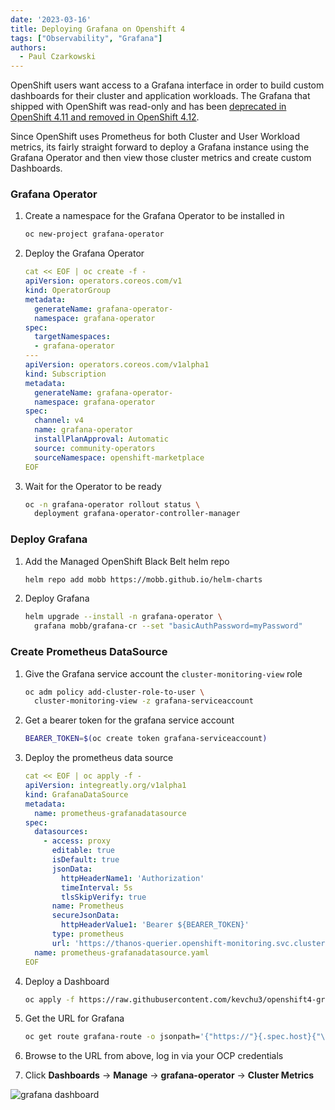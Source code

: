 ```yaml
---
date: '2023-03-16'
title: Deploying Grafana on Openshift 4
tags: ["Observability", "Grafana"]
authors:
  - Paul Czarkowski
---
```


OpenShift users want access to a Grafana interface in order to build custom dashboards for their cluster and application workloads. The Grafana that shipped with OpenShift was read-only and has been [deprecated in OpenShift 4.11 and removed in OpenShift 4.12](https://issues.redhat.com/browse/MON-1591?focusedCommentId=19239654&page=com.atlassian.jira.plugin.system.issuetabpanels%3Acomment-tabpanel#comment-19239654).

Since OpenShift uses Prometheus for both Cluster and User Workload metrics, its fairly straight forward to deploy a Grafana instance using the Grafana Operator and then view those cluster metrics and create custom Dashboards.

### Grafana Operator

1. Create a namespace for the Grafana Operator to be installed in

    ```bash
    oc new-project grafana-operator
    ```

1. Deploy the Grafana Operator

    ```yaml
    cat << EOF | oc create -f -
    apiVersion: operators.coreos.com/v1
    kind: OperatorGroup
    metadata:
      generateName: grafana-operator-
      namespace: grafana-operator
    spec:
      targetNamespaces:
      - grafana-operator
    ---
    apiVersion: operators.coreos.com/v1alpha1
    kind: Subscription
    metadata:
      generateName: grafana-operator-
      namespace: grafana-operator
    spec:
      channel: v4
      name: grafana-operator
      installPlanApproval: Automatic
      source: community-operators
      sourceNamespace: openshift-marketplace
    EOF
    ```

1. Wait for the Operator to be ready

    ```bash
    oc -n grafana-operator rollout status \
      deployment grafana-operator-controller-manager
    ```

### Deploy Grafana

1. Add the Managed OpenShift Black Belt helm repo

    ```bash
    helm repo add mobb https://mobb.github.io/helm-charts
    ```

1. Deploy Grafana

    ```bash
    helm upgrade --install -n grafana-operator \
      grafana mobb/grafana-cr --set "basicAuthPassword=myPassword"
    ```

### Create Prometheus DataSource

1. Give the Grafana service account the `cluster-monitoring-view` role

    ```bash
    oc adm policy add-cluster-role-to-user \
      cluster-monitoring-view -z grafana-serviceaccount
    ```

1. Get a bearer token for the grafana service account

    ```bash
    BEARER_TOKEN=$(oc create token grafana-serviceaccount)
    ```

1. Deploy the prometheus data source

    ```yaml
    cat << EOF | oc apply -f -
    apiVersion: integreatly.org/v1alpha1
    kind: GrafanaDataSource
    metadata:
      name: prometheus-grafanadatasource
    spec:
      datasources:
        - access: proxy
          editable: true
          isDefault: true
          jsonData:
            httpHeaderName1: 'Authorization'
            timeInterval: 5s
            tlsSkipVerify: true
          name: Prometheus
          secureJsonData:
            httpHeaderValue1: 'Bearer ${BEARER_TOKEN}'
          type: prometheus
          url: 'https://thanos-querier.openshift-monitoring.svc.cluster.local:9091'
      name: prometheus-grafanadatasource.yaml
    EOF
    ```

1. Deploy a Dashboard

    ```bash
    oc apply -f https://raw.githubusercontent.com/kevchu3/openshift4-grafana/master/dashboards/crds/cluster_metrics.ocp412.grafanadashboard.yaml
    ```

1. Get the URL for Grafana

    ```bash
    oc get route grafana-route -o jsonpath='{"https://"}{.spec.host}{"\n"}'
    ```

1. Browse to the URL from above, log in via your OCP credentials



1. Click **Dashboards** -> **Manage** -> **grafana-operator** -> **Cluster Metrics**

![grafana dashboard](./grafana-dashboard.png)

